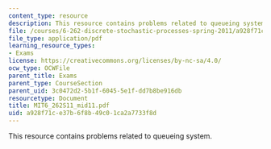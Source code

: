 ```yaml
---
content_type: resource
description: This resource contains problems related to queueing system.
file: /courses/6-262-discrete-stochastic-processes-spring-2011/a928f71ce37b6f8b49c01ca2a7733f8d_MIT6_262S11_mid11.pdf
file_type: application/pdf
learning_resource_types:
- Exams
license: https://creativecommons.org/licenses/by-nc-sa/4.0/
ocw_type: OCWFile
parent_title: Exams
parent_type: CourseSection
parent_uid: 3c0472d2-5b1f-6045-5e1f-dd7b8be916db
resourcetype: Document
title: MIT6_262S11_mid11.pdf
uid: a928f71c-e37b-6f8b-49c0-1ca2a7733f8d
---
```

This resource contains problems related to queueing system.